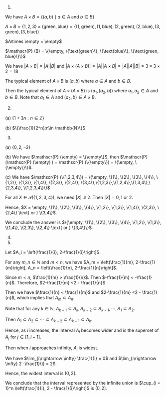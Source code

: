 1.

We have $A\times B = \{(a, b)\mid a\in A \text{ and } b\in B\}$

$A\times B = \{1,2,3\}\times\{\text{green}, \text{blue}\} = \{(1, \text{green}), (1, \text{blue}),(2, \text{green}), (2, \text{blue}),(3, \text{green}), (3, \text{blue})\}$

$A\times \empty = \empty$

$\mathscr{P} (B) = \{\empty, \{\text{green}\}, \{\text{blue}\}, \{\text{green, blue}\}\}$

 We have $|A\times B| = |A||B|$  and $|A\times(A\times B)| = |A||A\times B| = |A||A||B| = 3\times 3 \times 2 = 18$

The typical element of $A\times B$ is $(a,b)$ where $a\in A$ and $b\in B$.

Then the typical element of $A\times(A\times B)$ is $(a_1, (a_2, b))$ where $a_1, a_2\in A$ and $b\in B$. Note that $a_1\in A$ and $(a_2, b)\in A\times B$.

2.

(a) $\{1 + 3n : n\in \mathbb{Z}\}$

(b) $\{\frac{1}{2^n}:n\in \mathbb{N}\}$

3.

(a) $\{0, 2, -2\}$

(b) We have $\mathscr{P} (\empty) = \{\empty\}$, then $\mathscr{P} (\mathscr{P} (\empty) ) = \mathscr{P} (\{\empty\}) = \{\empty, \{\empty\}\}$.

(c) We have $\mathscr{P} (\{1,2,3,4\}) = \{\empty, \{1\}, \{2\}, \{3\}, \{4\}, \{1,2\}, \{1,3\}, \{1,4\}, \{2,3\}, \{2,4\}, \{3,4\},\{1,2,3\},\{1,2,4\},\{1,3,4\},\{2,3,4\}, \{1,2,3,4\}\}$

For all $X\in \mathscr{P} (\{1,2,3,4\})$, we need $|X|\leq 2$. Then $|X| = 0, 1 \text{ or } 2$.

Hence, $X = \empty, \{1\}, \{2\}, \{3\}, \{4\}, \{1,2\}, \{1,3\}, \{1,4\}, \{2,3\}, \{2,4\} \text{ or } \{3,4\}$.

We conclude the answer is $\{\empty, \{1\}, \{2\}, \{3\}, \{4\}, \{1,2\}, \{1,3\}, \{1,4\}, \{2,3\}, \{2,4\} \text{ or } \{3,4\}\}$.

4.

5.

Let $A_i = \left(\frac{1}{i}, 2-\frac{1}{i}\right]$.

For any $m, n\in \mathbb{N}$ and $m<n$, we have $A_m = \left(\frac{1}{m}, 2-\frac{1}{m}\right], A_n = \left(\frac{1}{n}, 2-\frac{1}{n}\right]$.

Since $m<n$, $\frac{1}{m} > \frac{1}{n}$. Then $-\frac{1}{m} < -\frac{1}{n}$. Therefore, $2-\frac{1}{m} <2 - \frac{1}{n}$.

Then we have $\frac{1}{n} < \frac{1}{m}$ and $2-\frac{1}{m} <2 - \frac{1}{n}$, which implies that $A_m\subset A_n$.

Note that for any $k\in\mathbb{N}$, $A_{k - 1}\subset A_k, A_{k-2} \subset A_{k-1}, \cdots, A_1\subset A_2$.

Then $A_1\subset A_2\subset \cdots\subset A_{k-2}\subset A_{k-1}\subset A_k$.

Hence, as $i$ increases, the interval $A_i$ becomes wider and is the superset of $A_j$ for $j\in [1, i-1]$.

Then when $i$ approaches infinity, $A_i$ is widest.

We have $\lim_{i\rightarrow \infty} \frac{1}{i} = 0$ and $\lim_{i\rightarrow \infty} 2 -\frac{1}{i} = 2$.

Hence, the widest interval is $(0,2]$.

We conclude that the interval represented by the infinite union is $\cup_{i = 1}^n \left(\frac{1}{i}, 2 - \frac{1}{i}\right]$ is $(0,2]$. 





